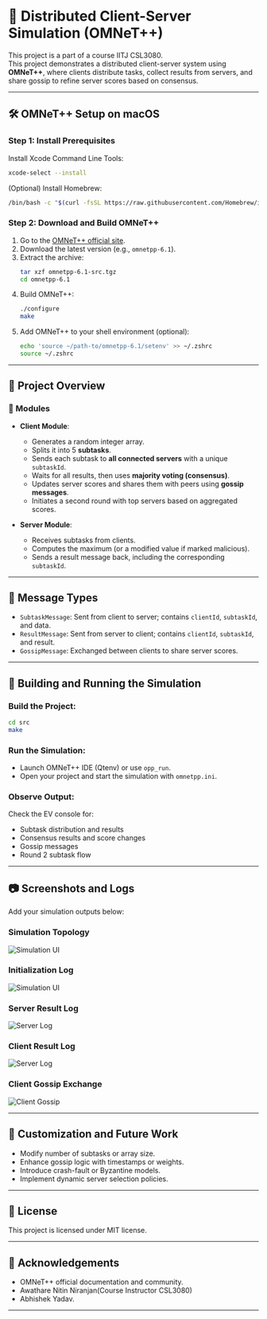 # 🔪 Distributed Client-Server Simulation (OMNeT++)

This project is a part of a course IITJ CSL3080.<br>
This project demonstrates a distributed client-server system using **OMNeT++**, where clients distribute tasks, collect results from servers, and share gossip to refine server scores based on consensus.

---

## 🛠️ OMNeT++ Setup on macOS

### Step 1: Install Prerequisites

Install Xcode Command Line Tools:
```bash
xcode-select --install
```

(Optional) Install Homebrew:
```bash
/bin/bash -c "$(curl -fsSL https://raw.githubusercontent.com/Homebrew/install/HEAD/install.sh)"
```

### Step 2: Download and Build OMNeT++

1. Go to the [OMNeT++ official site](https://omnetpp.org).
2. Download the latest version (e.g., `omnetpp-6.1`).
3. Extract the archive:
   ```bash
   tar xzf omnetpp-6.1-src.tgz
   cd omnetpp-6.1
   ```
4. Build OMNeT++:
   ```bash
   ./configure
   make
   ```
5. Add OMNeT++ to your shell environment (optional):
   ```bash
   echo 'source ~/path-to/omnetpp-6.1/setenv' >> ~/.zshrc
   source ~/.zshrc
   ```

---

## 🚀 Project Overview

### 🔹 Modules

- **Client Module**:
  - Generates a random integer array.
  - Splits it into 5 **subtasks**.
  - Sends each subtask to **all connected servers** with a unique `subtaskId`.
  - Waits for all results, then uses **majority voting (consensus)**.
  - Updates server scores and shares them with peers using **gossip messages**.
  - Initiates a second round with top servers based on aggregated scores.

- **Server Module**:
  - Receives subtasks from clients.
  - Computes the maximum (or a modified value if marked malicious).
  - Sends a result message back, including the corresponding `subtaskId`.

---

## 🔄 Message Types

- `SubtaskMessage`: Sent from client to server; contains `clientId`, `subtaskId`, and data.
- `ResultMessage`: Sent from server to client; contains `clientId`, `subtaskId`, and result.
- `GossipMessage`: Exchanged between clients to share server scores.

---

## 📃 Building and Running the Simulation

### Build the Project:
```bash
cd src
make
```

### Run the Simulation:
- Launch OMNeT++ IDE (Qtenv) or use `opp_run`.
- Open your project and start the simulation with `omnetpp.ini`.

### Observe Output:
Check the EV console for:
- Subtask distribution and results
- Consensus results and score changes
- Gossip messages
- Round 2 subtask flow

---

## 📷 Screenshots and Logs

Add your simulation outputs below:

### Simulation Topology
![Simulation UI](images/simulation_ui.png)

### Initialization Log
![Simulation UI](images/initialization.png)

### Server Result Log
![Server Log](images/server_log.png)

### Client Result Log
![Server Log](images/client_log.png)

### Client Gossip Exchange
![Client Gossip](images/gossip_log.png)


---

## 🔧 Customization and Future Work

- Modify number of subtasks or array size.
- Enhance gossip logic with timestamps or weights.
- Introduce crash-fault or Byzantine models.
- Implement dynamic server selection policies.

---

## 📅 License

This project is licensed under MIT license.

---

## 👏 Acknowledgements

- OMNeT++ official documentation and community.
- Awathare Nitin Niranjan(Course Instructor CSL3080)
- Abhishek Yadav.

---